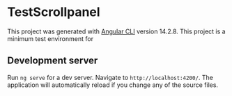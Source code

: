 # TestScrollpanel

This project was generated with [Angular CLI](https://github.com/angular/angular-cli) version 14.2.8.
This project is a minimum test environment for

## Development server

Run `ng serve` for a dev server. Navigate to `http://localhost:4200/`. The application will automatically reload if you change any of the source files.
